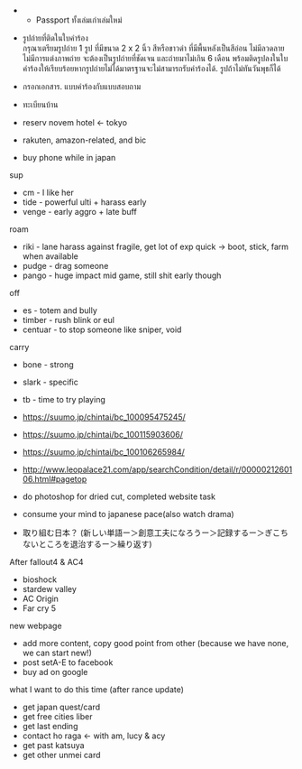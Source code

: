 - -	Passport ทั้งเล่มเก่าเล่มใหม่
-	รูปถ่ายที่ติดในใบคำร้อง  
     กรุณาเตรียมรูปถ่าย 1 รูป ที่มีขนาด 2 x 2 นิ้ว สีหรือขาวดำ ที่มีพื้นหลังเป็นสีอ่อน ไม่มีลวดลาย ไม่มีการแต่งภาพถ่าย จะต้องเป็นรูปถ่ายที่ชัดเจน และถ่ายมาไม่เกิน 6 เดือน พร้อมติดรูปลงในใบคำร้องให้เรียบร้อยหากรูปถ่ายไม่ได้มาตรฐานจะไม่สามารถรับคำร้องได้. 
รูปถ้าไม่ทันวันพุธก็ได้
-	กรอกเอกสาร. แบบคำร้องกับแบบสอบถาม
- ทะเบียนบ้าน

- reserv novem hotel <- tokyo
- rakuten, amazon-related, and bic
- buy phone while in japan

sup
- cm - I like her
- tide - powerful ulti + harass early
- venge - early aggro + late buff

roam
- riki - lane harass against fragile, get lot of exp quick -> boot, stick, farm when available
- pudge - drag someone
- pango - huge impact mid game, still shit early though

off
- es - totem and bully
- timber - rush blink or eul
- centuar - to stop someone like sniper, void

carry
- bone - strong 
- slark - specific
- tb - time to try playing

- https://suumo.jp/chintai/bc_100095475245/
- https://suumo.jp/chintai/bc_100115903606/
- https://suumo.jp/chintai/bc_100106265984/
- http://www.leopalace21.com/app/searchCondition/detail/r/0000021260106.html#pagetop

- do photoshop for dried cut, completed website task
- consume your mind to japanese pace(also watch drama)
- 取り組む日本？ (新しい単語ー＞創意工夫になろうー＞記録するー＞ぎこちないところを退治するー＞繰り返す)

After fallout4 & AC4
- bioshock
- stardew valley 
- AC Origin
- Far cry 5

new webpage
- add more content, copy good point from other (because we have none, we can start new!)
- post setA-E to facebook
- buy ad on google

what I want to do this time (after rance update)
* get japan quest/card
* get free cities liber
* get last ending
* contact ho raga <- with am, lucy & acy
* get past katsuya
* get other unmei card
